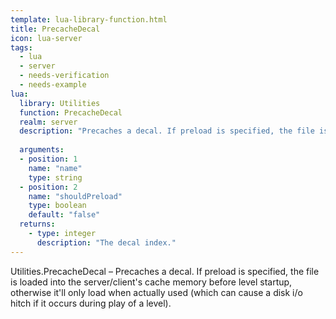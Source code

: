 ```yaml
---
template: lua-library-function.html
title: PrecacheDecal
icon: lua-server
tags:
  - lua
  - server
  - needs-verification
  - needs-example
lua:
  library: Utilities
  function: PrecacheDecal
  realm: server
  description: "Precaches a decal. If preload is specified, the file is loaded into the server/client's cache memory before level startup, otherwise it'll only load when actually used (which can cause a disk i/o hitch if it occurs during play of a level)."
  
  arguments:
  - position: 1
    name: "name"
    type: string
  - position: 2
    name: "shouldPreload"
    type: boolean
    default: "false"
  returns:
    - type: integer
      description: "The decal index."
---
```


<div class="lua__search__keywords">
Utilities.PrecacheDecal &#x2013; Precaches a decal. If preload is specified, the file is loaded into the server/client's cache memory before level startup, otherwise it'll only load when actually used (which can cause a disk i/o hitch if it occurs during play of a level).
</div>
